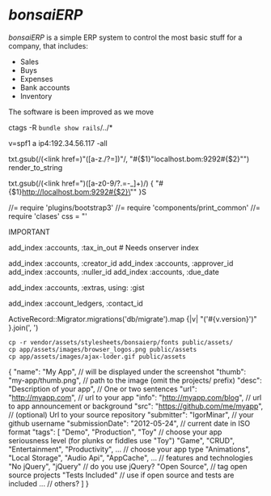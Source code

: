 # *bonsaiERP*
*bonsaiERP* is a simple ERP system to control the most basic stuff for a company, that includes:

- Sales
- Buys
- Expenses
- Bank accounts
- Inventory

 The software is been improved as we move

ctags -R `bundle show rails`/../*

v=spf1 a ip4:192.34.56.117 -all

txt.gsub(/(<link href=)"([a-z\.\/\?=])"/, "#{$1}\"localhost.bom:9292#{$2}\"")
render_to_string

txt.gsub(/(<link href=")([a-z0-9\/\?\.=\-_]+)/) { "#{$1}http://localhost.bom:9292#{$2}\"" }S

//= require 'plugins/bootstrap3'
//= require 'components/print_common'
//= require 'clases'
css = "<style>\n"
%w(plugins/bootstrap3 components/print_common clases).each do |v|
  css << Rails.application.assets.find_asset(v).body
end
css << '</style>'

IMPORTANT

add_index :accounts, :tax_in_out # Needs onserver index


add_index :accounts, :creator_id
add_index :accounts, :approver_id
add_index :accounts, :nuller_id
add_index :accounts, :due_date

add_index :accounts, :extras, using: :gist

add_index :account_ledgers, :contact_id

ActiveRecord::Migrator.migrations('db/migrate').map {|v| "('#{v.version}')" }.join(', ')

```
cp -r vendor/assets/stylesheets/bonsaierp/fonts public/assets/
cp app/assets/images/browser_logos.png public/assets
cp app/assets/images/ajax-loder.gif public/assets
```

{
  "name": "My App",  // will be displayed under the screenshot
  "thumb": "my-app/thumb.png", // path to the image (omit the projects/ prefix)
  "desc": "Description of your app", // One or two sentences
  "url": "http://myapp.com", // url to your app
  "info": "http://myapp.com/blog", // url to app announcement or background
  "src": "https://github.com/me/myapp", // (optional) Url to your source repository
  "submitter": "IgorMinar", // your github username
  "submissionDate": "2012-05-24", // current date in ISO format
  "tags": [
    "Demo", "Production", "Toy" // choose your app seriousness level (for plunks or fiddles use "Toy")
    "Game", "CRUD", "Entertainment", "Productivity", ... // choose your app type
    "Animations", "Local Storage", "Audio Api", "AppCache", ... // features and technologies
    "No jQuery", "jQuery" // do you use jQuery?
    "Open Source", // tag open source projects
    "Tests Included" // use if open source and tests are included
    ... // others?
  ]
}
